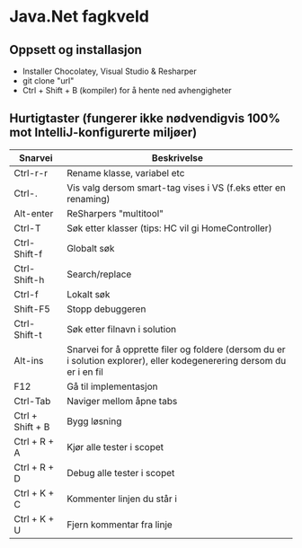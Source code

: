 # Java.Net fagkveld

## Oppsett og installasjon

* Installer Chocolatey, Visual Studio & Resharper
* git clone "url"
* Ctrl + Shift + B (kompiler) for å hente ned avhengigheter

## Hurtigtaster (fungerer ikke nødvendigvis 100% mot IntelliJ-konfigurerte miljøer)
 
Snarvei | Beskrivelse 
---------|--------------------
Ctrl-r-r | Rename klasse, variabel etc 
Ctrl-. | Vis valg dersom smart-tag vises i VS (f.eks etter en renaming) 
Alt-enter | ReSharpers "multitool" 
Ctrl-T | Søk etter klasser (tips: HC vil gi HomeController) 
Ctrl-Shift-f | Globalt søk 
Ctrl-Shift-h | Search/replace 
Ctrl-f | Lokalt søk 
Shift-F5 | Stopp debuggeren 
Ctrl-Shift-t | Søk etter filnavn i solution 
Alt-ins | Snarvei for å opprette filer og foldere (dersom du er i solution explorer), eller kodegenerering dersom du er i en fil 
F12 | Gå til implementasjon 
Ctrl-Tab | Naviger mellom åpne tabs 
Ctrl + Shift + B | Bygg løsning
Ctrl + R + A   | Kjør alle tester i scopet 
Ctrl + R + D   | Debug alle tester i scopet 
Ctrl + K + C   | Kommenter linjen du står i 
Ctrl + K + U   | Fjern kommentar fra linje 